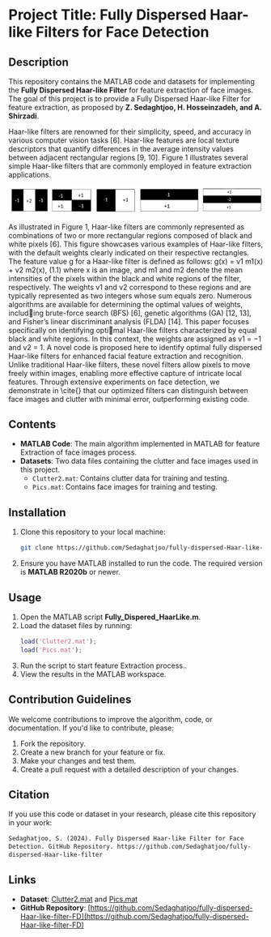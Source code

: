 # Project Title: Fully Dispersed Haar-like Filters for Face Detection

## Description
This repository contains the MATLAB code and datasets for implementing the **Fully Dispersed Haar-like Filter** for feature extraction of face images. The goal of this project is to provide a Fully Dispersed Haar-like Filter for feature extraction, as proposed by **Z. Sedaghtjoo, H. Hosseinzadeh, and A. Shirzadi**.

Haar-like filters are renowned for their simplicity, speed, and accuracy in various computer vision tasks [6].
Haar-like features are local texture descriptors that quantify differences in the average intensity values between adjacent rectangular regions [9, 10]. Figure 1 illustrates several simple Haar-like filters that
are commonly employed in feature extraction applications. 

![Example of Results](images/Haar_like_F2.jpg)

As illustrated in Figure 1, Haar-like filters are commonly represented as combinations of two or more rectangular regions composed of black and white pixels [6]. 
This figure showcases various examples of Haar-like filters, with the default weights clearly indicated on their respective rectangles.
The feature value g for a Haar-like filter is defined as follows:
g(x) = v1 m1(x) + v2 m2(x), (1.1)
where x is an image, and m1 and m2 denote the mean intensities of the pixels within
the black and white regions of the filter, respectively. The weights v1 and v2 correspond
to these regions and are typically represented as two integers whose sum equals zero.
Numerous algorithms are available for determining the optimal values of weights, including brute-force search (BFS) [6], genetic algorithms (GA) [12, 13], and Fisher’s linear
discriminant analysis (FLDA) [14]. This paper focuses specifically on identifying optimal Haar-like filters characterized by equal black and white regions. In this context, the
weights are assigned as v1 = −1 and v2 = 1.
A novel code is proposed here to identify optimal fully dispersed Haar-like filters for enhanced facial feature extraction and recognition. Unlike traditional Haar-like filters, these novel filters allow pixels to move freely within images, enabling more effective capture of intricate local features.
Through extensive experiments on face detection, we demonstrate in \cite{} that our optimized filters can distinguish between face images
and clutter with minimal error, outperforming existing code. 

## Contents
- **MATLAB Code**: The main algorithm implemented in MATLAB for feature Extraction of face images process.
- **Datasets**: Two data files containing the clutter and face images used in this project.
  - `Clutter2.mat`: Contains clutter data for training and testing.
  - `Pics.mat`: Contains face images for training and testing.

## Installation
1. Clone this repository to your local machine:
   ```bash
   git clone https://github.com/Sedaghatjoo/fully-dispersed-Haar-like-filter.git

   ```

2. Ensure you have MATLAB installed to run the code. The required version is **MATLAB R2020b** or newer.

## Usage
1. Open the MATLAB script **Fully_Dispered_HaarLike.m**.
2. Load the dataset files by running:
   ```matlab
   load('Clutter2.mat');
   load('Pics.mat');
   ```
3. Run the script to start feature Extraction process..
4. View the results in the MATLAB workspace.

## Contribution Guidelines
We welcome contributions to improve the algorithm, code, or documentation. If you'd like to contribute, please:
1. Fork the repository.
2. Create a new branch for your feature or fix.
3. Make your changes and test them.
4. Create a pull request with a detailed description of your changes.


## Citation
If you use this code or dataset in your research, please cite this repository in your work:
```
Sedaghatjoo, S. (2024). Fully Dispersed Haar-like Filter for Face Detection. GitHub Repository. https://github.com/Sedaghatjoo/fully-dispersed-Haar-like-filter
```

## Links
- **Dataset**: [Clutter2.mat](https://github.com/Sedaghatjoo/fully-dispersed-Haar-like-filter-FD/blob/master/Clutter2.mat) and [Pics.mat](https://github.com/Sedaghatjoo/fully-dispersed-Haar-like-filter-FD/blob/master/Pics.mat)
- **GitHub Repository**: [https://github.com/Sedaghatjoo/fully-dispersed-Haar-like-filter-FD](https://github.com/Sedaghatjoo/fully-dispersed-Haar-like-filter-FD)








